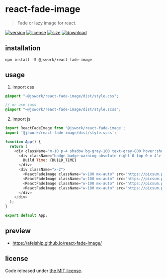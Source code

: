 # react-fade-image
> Fade or lazy image for react.

[![version][version-image]][version-url]
[![license][license-image]][license-url]
[![size][size-image]][size-url]
[![download][download-image]][download-url]

## installation
```shell
npm install -S @jswork/react-fade-image
```

## usage
1. import css
  ```scss
  @import "~@jswork/react-fade-image/dist/style.css";

  // or use sass
  @import "~@jswork/react-fade-image/dist/style.scss";
  ```
2. import js
  ```js
  import ReactFadeImage from '@jswork/react-fade-image';
  import '@jswork/react-fade-image/dist/style.scss';

  function App() {
    return (
      <div className="m-10 p-4 shadow bg-gray-100 text-gray-800 hover:shadow-md transition-all">
        <div className="badge badge-warning absolute right-0 top-0 m-4">
          Build Time: {BUILD_TIME}
        </div>
        <div className="x-2">
          <ReactFadeImage className="w-100 mx-auto" src="https://picsum.photos/id/237/200/300" />
          <ReactFadeImage className="w-100 mx-auto" src="https://picsum.photos/id/100/200/300" />
          <ReactFadeImage className="w-100 mx-auto" src="https://picsum.photos/id/101/200/300" />
          <ReactFadeImage className="w-100 mx-auto" src="https://picsum.photos/id/102/200/300" />
        </div>
      </div>
    );
  }

  export default App;
  ```

## preview
- https://afeiship.github.io/react-fade-image/

## license
Code released under [the MIT license](https://github.com/afeiship/react-fade-image/blob/master/LICENSE.txt).

[version-image]: https://img.shields.io/npm/v/@jswork/react-fade-image
[version-url]: https://npmjs.org/package/@jswork/react-fade-image

[license-image]: https://img.shields.io/npm/l/@jswork/react-fade-image
[license-url]: https://github.com/afeiship/react-fade-image/blob/master/LICENSE.txt

[size-image]: https://img.shields.io/bundlephobia/minzip/@jswork/react-fade-image
[size-url]: https://github.com/afeiship/react-fade-image/blob/master/dist/react-fade-image.min.js

[download-image]: https://img.shields.io/npm/dm/@jswork/react-fade-image
[download-url]: https://www.npmjs.com/package/@jswork/react-fade-image
